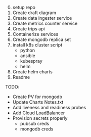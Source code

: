 0. setup repo
1. Create draft diagram
2. Create data ingester service
3. Create metrics counter service
4. Create trips api
5. Containerize services
6. Create mongodb replica set
7. install k8s cluster script
    - python
    - ansible
    - kubespray
    - helm
8. Create helm charts
9. Readme

TODO:
- Create PV for mongodb
- Update Charts Notes.txt
- Add liveness and readiness probes
- Add Cloud LoadBalancer
- Provision secrets properly
    - pubsub creds
    - mongodb creds
